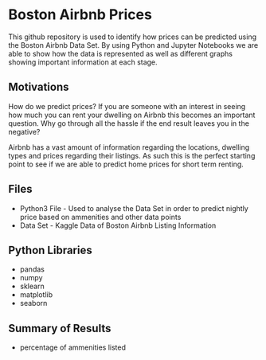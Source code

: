 # Boston Airbnb Prices

This github repository is used to identify how prices can be predicted using the Boston Airbnb Data Set.  By using Python and Jupyter Notebooks we are able to show how the data is represented as well as different graphs showing important information at each stage.

## Motivations
How do we predict prices? If you are someone with an interest in seeing how much you can rent your dwelling on Airbnb this becomes an important question. Why go through all the hassle if the end result leaves you in the negative?

Airbnb has a vast amount of information regarding the locations, dwelling types and prices regarding their listings. As such this is the perfect starting point to see if we are able to predict home prices for short term renting.

## Files

* Python3 File - Used to analyse the Data Set in order to predict nightly price based on ammenities and other data points
* Data Set - Kaggle Data of Boston Airbnb Listing Information

## Python Libraries

* pandas
* numpy
* sklearn
* matplotlib
* seaborn

## Summary of Results

* percentage of ammenities listed



